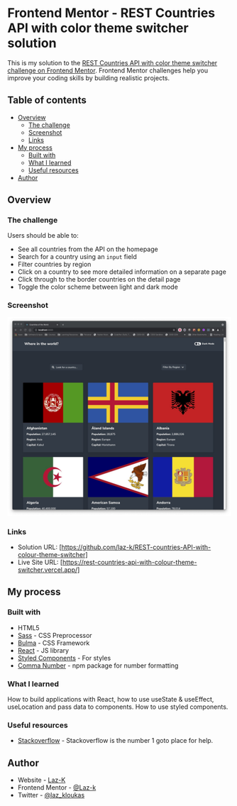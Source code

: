 # Frontend Mentor - REST Countries API with color theme switcher solution

This is my solution to the [REST Countries API with color theme switcher challenge on Frontend Mentor](https://www.frontendmentor.io/challenges/rest-countries-api-with-color-theme-switcher-5cacc469fec04111f7b848ca). Frontend Mentor challenges help you improve your coding skills by building realistic projects. 

## Table of contents

- [Overview](#overview)
  - [The challenge](#the-challenge)
  - [Screenshot](#screenshot)
  - [Links](#links)
- [My process](#my-process)
  - [Built with](#built-with)
  - [What I learned](#what-i-learned)
  - [Useful resources](#useful-resources)
- [Author](#author)

## Overview

### The challenge

Users should be able to:

- See all countries from the API on the homepage
- Search for a country using an `input` field
- Filter countries by region
- Click on a country to see more detailed information on a separate page
- Click through to the border countries on the detail page
- Toggle the color scheme between light and dark mode

### Screenshot

![](src/Images/screenshot.jpg)

### Links

- Solution URL: [https://github.com/laz-k/REST-countries-API-with-colour-theme-switcher]
- Live Site URL: [https://rest-countries-api-with-colour-theme-switcher.vercel.app/]

## My process

### Built with

- HTML5
- [Sass](https://sass-lang.com/) - CSS Preprocessor
- [Bulma](https://bulma.io/) - CSS Framework
- [React](https://reactjs.org/) - JS library
- [Styled Components](https://styled-components.com/) - For styles
- [Comma Number](https://www.npmjs.com/package/comma-number) - npm package for number formatting

### What I learned

How to build applications with React, how to use useState & useEffect, useLocation and pass data to components. How to use styled components.

### Useful resources

- [Stackoverflow](https://stackoverflow.com/) - Stackoverflow is the number 1 goto place for help.

## Author

- Website - [Laz-K](https://github.com/laz-k)
- Frontend Mentor - [@Laz-k](https://www.frontendmentor.io/profile/laz-k)
- Twitter - [@laz_kloukas](https://twitter.com/laz_kloukas)




